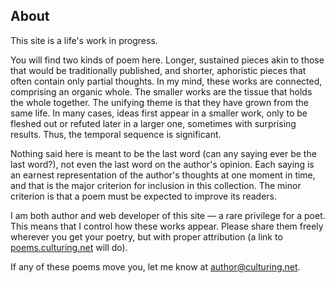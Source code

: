 ## About

This site is a life's work in progress.

You will find two kinds of poem here. Longer, sustained pieces akin to those that would be traditionally published, and shorter, aphoristic pieces that often contain only partial thoughts. In my mind, these works are connected, comprising an organic whole. The smaller works are the tissue that holds the whole together. The unifying theme is that they have grown from the same life. In many cases, ideas first appear in a smaller work, only to be fleshed out or refuted later in a larger one, sometimes with surprising results. Thus, the temporal sequence is significant.

Nothing said here is meant to be the last word (can any saying ever be the last word?), not even the last word on the author's opinion. Each saying is an earnest representation of the author's thoughts at one moment in time, and that is the major criterion for inclusion in this collection. The minor criterion is that a poem must be expected to improve its readers.

I am both author and web developer of this site — a rare privilege for a poet. This means that I control how these works appear. Please share them freely wherever you get your poetry, but with proper attribution (a link to <a href="https://poems.culturing.net">poems.culturing.net</a> will do).

If any of these poems move you, let me know at <a href="mailto:author@culturing.net">author@culturing.net</a>.